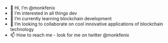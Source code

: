 - 👋 Hi, I’m @monkfenix
- 👀 I’m interested in all things dev
- 🌱 I’m currently learning blockchain development
- 💞️ I’m looking to collaborate on cool innovative applications of blockchain technology
- 📫 How to reach me - look for me on twitter @monkfenix

<!---
monkfenix/monkfenix is a ✨ special ✨ repository because its `README.md` (this file) appears on your GitHub profile.
You can click the Preview link to take a look at your changes.
--->

